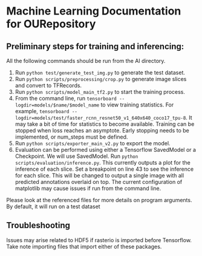 # Machine Learning Documentation for OURepository

## Preliminary steps for training and inferencing:

All the following commands should be run from the AI directory.

1. Run `python test/generate_test_img.py` to generate the test dataset.
1. Run `python scripts/preprocessing/crop.py` to generate image slices and convert to TFRecords.
1. Run `python scripts/model_main_tf2.py` to start the training process.
1. From the command line, run `tensorboard --logdir=models/$name/$model_name` to view training statistics. 
   For example, `tensorboard --logdir=models/test/faster_rcnn_resnet50_v1_640x640_coco17_tpu-8`. It may take a bit 
   of time for statistics to become available. Training can be stopped when loss reaches an asymptote. Early 
   stopping needs to be implemented, or num_steps must be defined.
1. Run `python scripts/exporter_main_v2.py` to export the model.
1. Evaluation can be performed using either a Tensorflow SavedModel or a Checkpoint. We will use SavedModel. Run 
   `python scripts/evaluation/inference.py`. This currently outputs a plot for the inference of each slice. Set a 
   breakpoint on line 43 to see the inference for each slice. This will be changed to output a single image with all 
   predicted annotations overlaid on top. The current configuration of matplotlib may cause issues if run from the 
   command line.
   
Please look at the referenced files for more details on program arguments. By default, it will run on a test dataset
   
## Troubleshooting

Issues may arise related to HDF5 if rasterio is imported before Tensorflow. Take note importing files that import 
either of these packages.